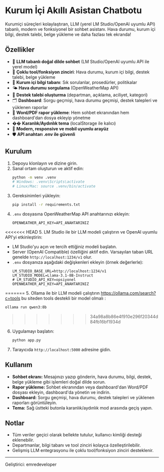 # Kurum İçi Akıllı Asistan Chatbotu

 Kurumiçi süreçleri kolaylaştıran, LLM (yerel LM Studio/OpenAI uyumlu API) tabanlı, modern ve fonksiyonel bir sohbet asistanı. Hava durumu, kurum içi bilgi, destek talebi, belge yükleme ve daha fazlası tek ekranda!

## Özellikler
- 🤖 **LLM tabanlı doğal dilde sohbet** (LM Studio/OpenAI uyumlu API ile yerel model)
- 🔗 **Çoklu tool/fonksiyon zinciri**: Hava durumu, kurum içi bilgi, destek talebi, belge yükleme
- 🏢 **Kurum içi bilgi tabanı**: Sık sorulanlar, prosedürler, politikalar
- 🌤️ **Hava durumu sorgulama** (OpenWeatherMap API)
- 💼 **Destek talebi oluşturma** (departman, açıklama, aciliyet, kategori)
- 🗂️ **Dashboard**: Sorgu geçmişi, hava durumu geçmişi, destek talepleri ve yüklenen raporlar
- 📄 **Word/PDF rapor yükleme**: Hem sohbet ekranından hem dashboard'dan dosya ekleyip yönetme
- �� **Karanlık/Aydınlık tema** (localStorage ile kalıcı)
- 📱 **Modern, responsive ve mobil uyumlu arayüz**
- 🛡️ **API anahtarı .env ile güvenli**

## Kurulum
1. Depoyu klonlayın ve dizine girin.
2. Sanal ortam oluşturun ve aktif edin:
   ```bash
   python -m venv .venv
   # Windows: .venv\Scripts\activate
   # Linux/Mac: source .venv/bin/activate
   ```
3. Gereksinimleri yükleyin:
   ```bash
   pip install -r requirements.txt
   ```
4. `.env` dosyasına OpenWeatherMap API anahtarınızı ekleyin:
   ```
   OPENWEATHER_API_KEY=API_ANAHTARINIZ
   ```
<<<<<<< HEAD
5. LM Studio ile bir LLM modeli çalıştırın ve OpenAI uyumlu API'yi etkinleştirin:
   - LM Studio'yu açın ve tercih ettiğiniz modeli başlatın.
   - Server (OpenAI Compatible) özelliğini aktif edin. Varsayılan taban URL genelde `http://localhost:1234/v1` olur.
   - `.env` dosyanıza aşağıdaki değişkenleri ekleyin (örnek değerlerle):
     ```
     LM_STUDIO_BASE_URL=http://localhost:1234/v1
     LM_STUDIO_MODEL=Llama-3.1-8B-Instruct
     # LM_STUDIO_API_KEY=opsiyonel
     OPENWEATHER_API_KEY=API_ANAHTARINIZ
     ```
=======
5. Ollama ile bir LLM modeli çalıştırın https://ollama.com/search?c=tools  bu siteden tools destekli bir model olmalı :
   ```bash
   ollama run qwen3:8b
   ```
>>>>>>> 34a98a8b86e4f910e296f20344d84fb16bf1934d
6. Uygulamayı başlatın:
   ```bash
   python app.py
   ```
7. Tarayıcıda `http://localhost:5000` adresine gidin.

## Kullanım
- **Sohbet ekranı:** Mesajınızı yazıp gönderin, hava durumu, bilgi, destek, belge yükleme gibi işlemleri doğal dilde sorun.
- **Rapor yükleme:** Sohbet ekranından veya dashboard'dan Word/PDF dosyası ekleyin, dashboard'da yönetin ve indirin.
- **Dashboard:** Sorgu geçmişi, hava durumu, destek talepleri ve yüklenen raporları görüntüleyin.
- **Tema:** Sağ üstteki butonla karanlık/aydınlık mod arasında geçiş yapın.

## Notlar
- Tüm veriler geçici olarak bellekte tutulur, kullanıcı kimliği desteği eklenebilir.
- Departmanlar, bilgi tabanı ve tool zinciri kolayca özelleştirilebilir.
- Gelişmiş LLM entegrasyonu ile çoklu tool/fonksiyon zinciri desteklenir.

---
Geliştirici: emredeveloper
